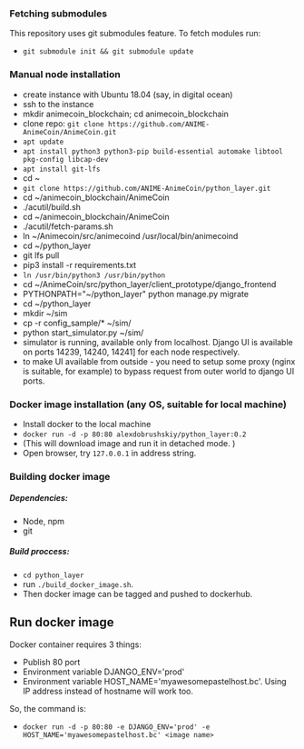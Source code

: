 ### Fetching submodules

This repository uses git submodules feature. To fetch modules run:
 - `git submodule init && git submodule update`

### Manual node installation

 - create instance with Ubuntu 18.04 (say, in digital ocean)
 - ssh to the instance
 - mkdir animecoin_blockchain; cd animecoin_blockchain
 - clone repo: `git clone https://github.com/ANIME-AnimeCoin/AnimeCoin.git`
 - `apt update`
 - `apt install python3 python3-pip build-essential automake libtool pkg-config libcap-dev`
 - `apt install git-lfs`
 - cd ~
 - `git clone https://github.com/ANIME-AnimeCoin/python_layer.git` 
 - cd ~/animecoin_blockchain/AnimeCoin
 - ./acutil/build.sh
 - cd ~/animecoin_blockchain/AnimeCoin
 - ./acutil/fetch-params.sh
 - ln ~/Animecoin/src/animecoind /usr/local/bin/animecoind
 - cd ~/python_layer
 - git lfs pull
 - pip3 install -r requirements.txt
 - `ln /usr/bin/python3 /usr/bin/python`
 - cd ~/AnimeCoin/src/python_layer/client_prototype/django_frontend
 - PYTHONPATH="~/python_layer" python manage.py migrate
 - cd ~/python_layer 
 - mkdir ~/sim
 - cp -r config_sample/* ~/sim/
 - python start_simulator.py ~/sim/
 - simulator is running, available only from localhost. Django UI is available on ports 14239, 14240, 14241] for each node respectively.
 - to make UI available from outside - you need to setup some proxy (nginx is suitable, for example) to bypass request from outer world to django UI ports.


### Docker image installation (any OS, suitable for local machine)
 - Install docker to the local machine
 - `docker run -d -p 80:80 alexdobrushskiy/python_layer:0.2`
 - (This will download image and run it in detached mode. )
 - Open browser, try `127.0.0.1` in address string. 

### Building docker image

 ##### Dependencies:
  
   - Node, npm
   - git
   
 ##### Build proccess:
   
   - `cd python_layer`
   - run `./build_docker_image.sh`. 
   - Then docker image can be tagged and pushed to dockerhub.   
 ## Run docker image
 
 Docker container requires 3 things:
  
  - Publish 80 port
  - Environment variable DJANGO_ENV='prod'
  - Environment variable HOST_NAME='myawesomepastelhost.bc'. Using IP address instead of hostname will work too.
  
 So, the command is:
  - `docker run -d -p 80:80 -e DJANGO_ENV='prod' -e HOST_NAME='myawesomepastelhost.bc' <image name>` 
  